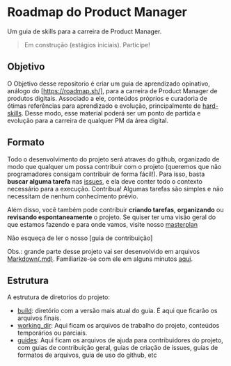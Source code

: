 # Roadmap do Product Manager
Um guia de skills para a carreira de Product Manager. 
> Em construção (estágios iniciais). Participe!

## Objetivo
O Objetivo desse repositorio é criar um guia de aprendizado opinativo, análogo do [https://roadmap.sh/], para a carreira de Product Manager de produtos digitais. Associado a ele, conteúdos próprios e curadoria de ótimas referências para aprendizado e evolução, principalmente de [hard-skills](https://www.gupy.io/blog/hard-skills-e-soft-skills). Desse modo, esse material poderá ser um ponto de partida e evolução para a carreira de qualquer PM da área digital.

## Formato
Todo o desenvolvimento do projeto será atraves do github, organizado de modo que qualquer um possa contribuir com o projeto (queremos que não programadores consigam contribuir de forma fácil!). Para isso, basta **buscar alguma tarefa** nas [issues](https://github.com/Community-Knowledge/product-growth-framework/issues), e ela deve conter todo o contexto necessário para a execução. Contribua! Algumas tarefas são simples e não necessitam de nenhum conhecimento prévio.

Além disso, você também pode contribuir **criando tarefas**, **organizando** ou **revisando espontaneamente** o projeto. Se quiser ter uma visão geral do que estamos fazendo e para onde vamos, visite nosso [masterplan](https://github.com/Community-Knowledge/product-growth-framework/blob/main/working_dir/masterplan.md)

Não esqueça de ler o nosso [guia de contribuição]

Obs.: grande parte desse projeto vai ser desenvolvido em arquivos [Markdown(.md)](https://pt.wikipedia.org/wiki/Markdown). Familiarize-se com ele em alguns minutos [aqui](https://www.markdowntutorial.com/).

## Estrutura
A estrutura de diretorios do projeto:
- [build](https://github.com/Community-Knowledge/product-growth-framework/tree/master/build): diretório com a versão mais atual do guia. É aqui que ficarão os arquivos finais.
- [working_dir](https://github.com/Community-Knowledge/product-growth-framework/tree/master/working_dir): Aqui ficam os arquivos de trabalho do projeto, conteúdos temporários ou parciais.  
- [guides](https://github.com/Community-Knowledge/product-growth-framework/tree/master/guides): Aqui ficam os arquivos de ajuda para contribuidores do projeto, com guias de contribuição geral, guias de criação de issues, guias de formatos de arquivos, guia de uso do github, etc

